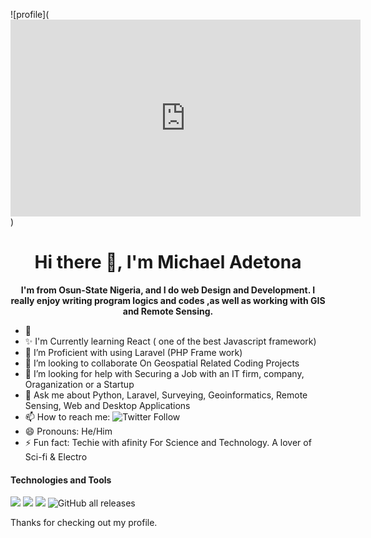 ![profile](<iframe width="560" height="315" src="https://www.youtube.com/embed/Jt5dAgKH8vo" title="YouTube video player" frameborder="0" allow="accelerometer; autoplay; clipboard-write; encrypted-media; gyroscope; picture-in-picture" allowfullscreen></iframe>)


<h1 align="center"> Hi there 👋, I'm Michael Adetona</h1>

<p align="center"><b> I'm from Osun-State Nigeria, and I do web Design and Development. I really enjoy writing program logics and codes ,as well as working with GIS and Remote Sensing. </b></p>


- 🔭 
- ✨ I'm Currently learning React ( one of the best Javascript framework)
- 🌱 I’m Proficient with using Laravel (PHP Frame work)
- 👯 I’m looking to collaborate On Geospatial Related Coding Projects
- 🤔 I’m looking for help with Securing a Job with an IT firm, company, Oraganization or a Startup
- 💬 Ask me about Python, Laravel, Surveying, Geoinformatics, Remote Sensing, Web and Desktop Applications
- 📫 How to reach me: <img alt="Twitter Follow" src="https://img.shields.io/twitter/follow/CyberlordRoboto?color=%20&logo=twitter&style=for-the-badge">
- 😄 Pronouns: He/Him
- ⚡ Fun fact: Techie with afinity For Science and Technology. A lover of Sci-fi & Electro

#### Technologies and Tools

<p>
  <img src="https://img.shields.io/badge/git%20-%23F05033.svg?&style=for-the-badge&logo=git&logoColor=white"/>
<img src="https://img.shields.io/badge/github%20-%23121011.svg?&style=for-the-badge&logo=github&logoColor=white"/>
  <img src ="https://img.shields.io/badge/sqlite-%2307405e.svg?&style=for-the-badge&logo=sqlite&logoColor=white"/>
 <img alt="GitHub all releases" src="https://img.shields.io/github/downloads/AdetonaMichael/AdetonaMichael/total?logo=Github&style=for-the-badge">
  
</p>

Thanks for checking out my profile.

